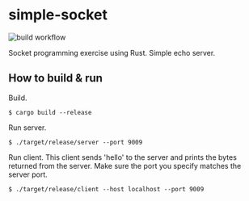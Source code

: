 # simple-socket

![build workflow](https://github.com/lockhart9/simple-socket/actions/workflows/rust.yml/badge.svg)

Socket programming exercise using Rust.
Simple echo server.


## How to build & run

Build.

```
$ cargo build --release
```

Run server.

```
$ ./target/release/server --port 9009
```

Run client. This client sends 'hello' to the server and prints the bytes returned from the server.
Make sure the port you specify matches the server port.

```
$ ./target/release/client --host localhost --port 9009
```
